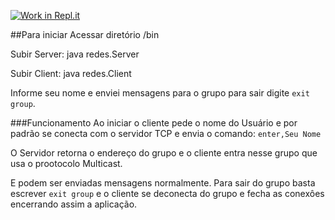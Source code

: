 [![Work in Repl.it](https://classroom.github.com/assets/work-in-replit-14baed9a392b3a25080506f3b7b6d57f295ec2978f6f33ec97e36a161684cbe9.svg)](https://classroom.github.com/online_ide?assignment_repo_id=2973267&assignment_repo_type=AssignmentRepo)

##Para iniciar
Acessar diretório /bin

Subir Server: java redes.Server

Subir Client: java redes.Client

Informe seu nome e enviei mensagens para o grupo para sair digite `exit group`.

###Funcionamento
Ao iniciar o cliente pede o nome do Usuário e por padrão se conecta com o servidor TCP e envia o comando: `enter,Seu Nome`

O Servidor retorna o endereço do grupo e o cliente entra nesse grupo que usa o prootocolo Multicast.

E podem ser enviadas mensagens normalmente. Para sair do grupo basta escrever `exit group` e o cliente se deconecta do grupo e fecha as conexôes encerrando assim a aplicação.



